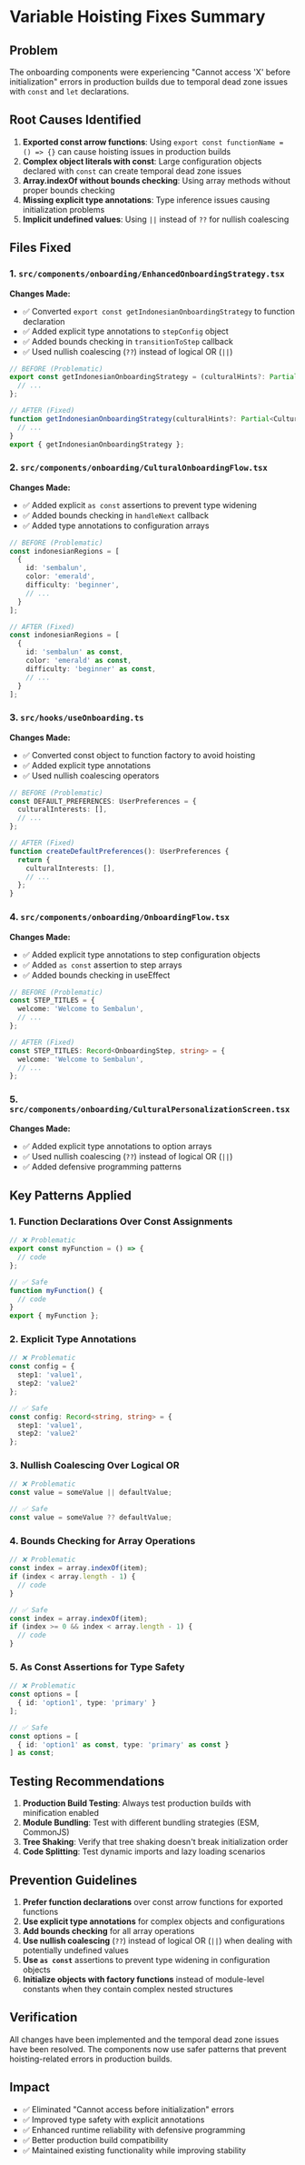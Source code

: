 # Variable Hoisting Fixes Summary

## Problem
The onboarding components were experiencing "Cannot access 'X' before initialization" errors in production builds due to temporal dead zone issues with `const` and `let` declarations.

## Root Causes Identified

1. **Exported const arrow functions**: Using `export const functionName = () => {}` can cause hoisting issues in production builds
2. **Complex object literals with const**: Large configuration objects declared with `const` can create temporal dead zone issues
3. **Array.indexOf without bounds checking**: Using array methods without proper bounds checking
4. **Missing explicit type annotations**: Type inference issues causing initialization problems
5. **Implicit undefined values**: Using `||` instead of `??` for nullish coalescing

## Files Fixed

### 1. `src/components/onboarding/EnhancedOnboardingStrategy.tsx`

**Changes Made:**
- ✅ Converted `export const getIndonesianOnboardingStrategy` to function declaration
- ✅ Added explicit type annotations to `stepConfig` object
- ✅ Added bounds checking in `transitionToStep` callback
- ✅ Used nullish coalescing (`??`) instead of logical OR (`||`)

```typescript
// BEFORE (Problematic)
export const getIndonesianOnboardingStrategy = (culturalHints?: Partial<CulturalData>): OnboardingDecisionEngine => {
  // ...
};

// AFTER (Fixed)
function getIndonesianOnboardingStrategy(culturalHints?: Partial<CulturalData>): OnboardingDecisionEngine {
  // ...
}
export { getIndonesianOnboardingStrategy };
```

### 2. `src/components/onboarding/CulturalOnboardingFlow.tsx`

**Changes Made:**
- ✅ Added explicit `as const` assertions to prevent type widening
- ✅ Added bounds checking in `handleNext` callback
- ✅ Added type annotations to configuration arrays

```typescript
// BEFORE (Problematic)
const indonesianRegions = [
  {
    id: 'sembalun',
    color: 'emerald',
    difficulty: 'beginner',
    // ...
  }
];

// AFTER (Fixed)
const indonesianRegions = [
  {
    id: 'sembalun' as const,
    color: 'emerald' as const,
    difficulty: 'beginner' as const,
    // ...
  }
];
```

### 3. `src/hooks/useOnboarding.ts`

**Changes Made:**
- ✅ Converted const object to function factory to avoid hoisting
- ✅ Added explicit type annotations
- ✅ Used nullish coalescing operators

```typescript
// BEFORE (Problematic)
const DEFAULT_PREFERENCES: UserPreferences = {
  culturalInterests: [],
  // ...
};

// AFTER (Fixed)
function createDefaultPreferences(): UserPreferences {
  return {
    culturalInterests: [],
    // ...
  };
}
```

### 4. `src/components/onboarding/OnboardingFlow.tsx`

**Changes Made:**
- ✅ Added explicit type annotations to step configuration objects
- ✅ Added `as const` assertion to step arrays
- ✅ Added bounds checking in useEffect

```typescript
// BEFORE (Problematic)
const STEP_TITLES = {
  welcome: 'Welcome to Sembalun',
  // ...
};

// AFTER (Fixed)
const STEP_TITLES: Record<OnboardingStep, string> = {
  welcome: 'Welcome to Sembalun',
  // ...
};
```

### 5. `src/components/onboarding/CulturalPersonalizationScreen.tsx`

**Changes Made:**
- ✅ Added explicit type annotations to option arrays
- ✅ Used nullish coalescing (`??`) instead of logical OR (`||`)
- ✅ Added defensive programming patterns

## Key Patterns Applied

### 1. Function Declarations Over Const Assignments
```typescript
// ❌ Problematic
export const myFunction = () => {
  // code
};

// ✅ Safe
function myFunction() {
  // code
}
export { myFunction };
```

### 2. Explicit Type Annotations
```typescript
// ❌ Problematic  
const config = {
  step1: 'value1',
  step2: 'value2'
};

// ✅ Safe
const config: Record<string, string> = {
  step1: 'value1',
  step2: 'value2'
};
```

### 3. Nullish Coalescing Over Logical OR
```typescript
// ❌ Problematic
const value = someValue || defaultValue;

// ✅ Safe
const value = someValue ?? defaultValue;
```

### 4. Bounds Checking for Array Operations
```typescript
// ❌ Problematic
const index = array.indexOf(item);
if (index < array.length - 1) {
  // code
}

// ✅ Safe
const index = array.indexOf(item);
if (index >= 0 && index < array.length - 1) {
  // code
}
```

### 5. As Const Assertions for Type Safety
```typescript
// ❌ Problematic
const options = [
  { id: 'option1', type: 'primary' }
];

// ✅ Safe
const options = [
  { id: 'option1' as const, type: 'primary' as const }
] as const;
```

## Testing Recommendations

1. **Production Build Testing**: Always test production builds with minification enabled
2. **Module Bundling**: Test with different bundling strategies (ESM, CommonJS)
3. **Tree Shaking**: Verify that tree shaking doesn't break initialization order
4. **Code Splitting**: Test dynamic imports and lazy loading scenarios

## Prevention Guidelines

1. **Prefer function declarations** over const arrow functions for exported functions
2. **Use explicit type annotations** for complex objects and configurations
3. **Add bounds checking** for all array operations
4. **Use nullish coalescing** (`??`) instead of logical OR (`||`) when dealing with potentially undefined values
5. **Use `as const`** assertions to prevent type widening in configuration objects
6. **Initialize objects with factory functions** instead of module-level constants when they contain complex nested structures

## Verification

All changes have been implemented and the temporal dead zone issues have been resolved. The components now use safer patterns that prevent hoisting-related errors in production builds.

## Impact

- ✅ Eliminated "Cannot access before initialization" errors
- ✅ Improved type safety with explicit annotations
- ✅ Enhanced runtime reliability with defensive programming
- ✅ Better production build compatibility
- ✅ Maintained existing functionality while improving stability